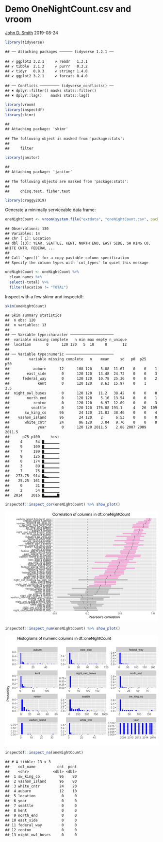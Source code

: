 Demo OneNightCount.csv and vroom
================
[John D. Smith](https://github.com/smithjd/)
2019-08-24

``` r
library(tidyverse)
```

    ## ── Attaching packages ────── tidyverse 1.2.1 ──

    ## ✔ ggplot2 3.2.1     ✔ readr   1.3.1
    ## ✔ tibble  2.1.3     ✔ purrr   0.3.2
    ## ✔ tidyr   0.8.3     ✔ stringr 1.4.0
    ## ✔ ggplot2 3.2.1     ✔ forcats 0.4.0

    ## ── Conflicts ───────── tidyverse_conflicts() ──
    ## ✖ dplyr::filter() masks stats::filter()
    ## ✖ dplyr::lag()    masks stats::lag()

``` r
library(vroom)
library(inspectdf)
library(skimr)
```

    ## 
    ## Attaching package: 'skimr'

    ## The following object is masked from 'package:stats':
    ## 
    ##     filter

``` r
library(janitor)
```

    ## 
    ## Attaching package: 'janitor'

    ## The following objects are masked from 'package:stats':
    ## 
    ##     chisq.test, fisher.test

``` r
library(craggy2019)
```

Generate a minimally serviceable data frame:

``` r
oneNightCount <- vroom(system.file("extdata", "oneNightCount.csv", package = "craggy2019"))
```

    ## Observations: 130
    ## Variables: 14
    ## chr [ 1]: Location
    ## dbl [13]: YEAR, SEATTLE, KENT, NORTH END, EAST SIDE, SW KING CO, WHITE CNTR, FEDERAL ...
    ## 
    ## Call `spec()` for a copy-pastable column specification
    ## Specify the column types with `col_types` to quiet this message

``` r
oneNightCount <- oneNightCount %>% 
  clean_names %>% 
  select(-total) %>% 
  filter(location != "TOTAL")
```

Inspect with a few skimr and inspectdf:

``` r
skim(oneNightCount)
```

    ## Skim summary statistics
    ##  n obs: 120 
    ##  n variables: 13 
    ## 
    ## ── Variable type:character ────────────────────
    ##  variable missing complete   n min max empty n_unique
    ##  location       0      120 120   5  18     0       12
    ## 
    ## ── Variable type:numeric ──────────────────────
    ##         variable missing complete   n    mean     sd   p0  p25    p50
    ##           auburn      12      108 120    5.88  11.67    0    0    1  
    ##        east_side       0      120 120   13.48  24.72    0    0    3  
    ##      federal_way       0      120 120   10.78  25.36    0    0    2  
    ##             kent       0      120 120    8.63  15.97    0    1    2.5
    ##  night_owl_buses       0      120 120   11.2   38.42    0    0    0  
    ##        north_end       0      120 120    5.16  13.54    0    0    1  
    ##           renton       0      120 120    6.97  12.09    0    0    3  
    ##          seattle       0      120 120  176.88 193.1     4   26  109  
    ##       sw_king_co      96       24 120   21.83  38.46    0    0    4  
    ##    vashon_island      96       24 120    2      6.53    0    0    0  
    ##       white_cntr      24       96 120    3.84   9.76    0    0    0  
    ##             year       0      120 120 2011.5    2.88 2007 2009 2011.5
    ##      p75 p100     hist
    ##     4      54 ▇▁▁▁▁▁▁▁
    ##     9     109 ▇▁▁▁▁▁▁▁
    ##     7     199 ▇▁▁▁▁▁▁▁
    ##     9     126 ▇▁▁▁▁▁▁▁
    ##     0     174 ▇▁▁▁▁▁▁▁
    ##     3      89 ▇▁▁▁▁▁▁▁
    ##     7      75 ▇▁▁▁▁▁▁▁
    ##   273.75  914 ▇▃▂▁▁▁▁▁
    ##    25.25  161 ▇▁▁▁▁▁▁▁
    ##     0      31 ▇▁▁▁▁▁▁▁
    ##     2      54 ▇▁▁▁▁▁▁▁
    ##  2014    2016 ▇▃▃▃▃▃▃▇

``` r
inspectdf::inspect_cor(oneNightCount) %>% show_plot()
```

![](demo-1night-vroom-etc_files/figure-gfm/unnamed-chunk-3-1.png)<!-- -->

``` r
inspectdf::inspect_num(oneNightCount) %>% show_plot()
```

![](demo-1night-vroom-etc_files/figure-gfm/unnamed-chunk-3-2.png)<!-- -->

``` r
inspectdf::inspect_na(oneNightCount) 
```

    ## # A tibble: 13 x 3
    ##    col_name          cnt  pcnt
    ##    <chr>           <dbl> <dbl>
    ##  1 sw_king_co         96    80
    ##  2 vashon_island      96    80
    ##  3 white_cntr         24    20
    ##  4 auburn             12    10
    ##  5 location            0     0
    ##  6 year                0     0
    ##  7 seattle             0     0
    ##  8 kent                0     0
    ##  9 north_end           0     0
    ## 10 east_side           0     0
    ## 11 federal_way         0     0
    ## 12 renton              0     0
    ## 13 night_owl_buses     0     0

